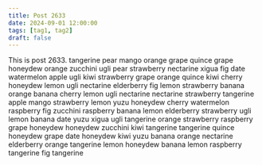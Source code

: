 ```yaml
---
title: Post 2633
date: 2024-09-01 12:00:00
tags: [tag1, tag2]
draft: false
---
```

This is post 2633.
tangerine
pear
mango
orange
grape
quince
grape
honeydew
orange
zucchini
ugli
pear
strawberry
nectarine
xigua
fig
date
watermelon
apple
ugli
kiwi
strawberry
grape
orange
quince
kiwi
cherry
honeydew
lemon
ugli
nectarine
elderberry
fig
lemon
strawberry
banana
orange
banana
cherry
lemon
ugli
nectarine
nectarine
strawberry
tangerine
apple
mango
strawberry
lemon
yuzu
honeydew
cherry
watermelon
raspberry
fig
zucchini
raspberry
banana
lemon
elderberry
strawberry
ugli
lemon
banana
date
yuzu
xigua
ugli
tangerine
orange
strawberry
raspberry
grape
honeydew
honeydew
zucchini
kiwi
tangerine
tangerine
quince
honeydew
grape
date
honeydew
kiwi
yuzu
banana
orange
nectarine
elderberry
orange
tangerine
lemon
honeydew
banana
lemon
raspberry
tangerine
fig
tangerine
